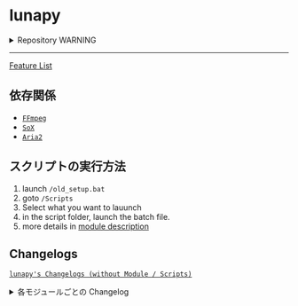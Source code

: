 # lunapy

<details> <summary> Repository WARNING </summary>
Do not use modules that were previously committed in this repositories and have now been removed.
They have been deemed problematic for distribution.
I will not be liable for any and all damages caused by their use by third parties.

If you know of any existing ones that you deem problematic for distribution, please contact me.

/

このリポシトリで過去にコミットされていて、現在削除されているモジュールは使用しないでください。
それらは配布するには問題があると判断したものです。
それらを第三者が使用することによって生じた全ての損害に対して私は一切の責任を負いません。

現存しているもので配布には問題があると判断されるものがある場合、連絡してください。

Provide / Translated by. ChatGPT
</details>


-----------

<a href=/docs/module_description.md>Feature List </a>

## 依存関係

- [`FFmpeg`](https://ffmpeg.org/)
- [`SoX`](https://sox.sourceforge.net/)
- [`Aria2`](https://github.com/aria2/aria2)

## スクリプトの実行方法

1. launch `/old_setup.bat`
2. goto `/Scripts`
3. Select what you want to lauunch
4. in the script folder, launch the batch file.
5. more details in [module description](/docs/module_description.md)

## Changelogs
[`lunapy's Changelogs (without Module / Scripts)`](/docs/Changelogs.md) <br />

<details> <summary> 各モジュールごとの Changelog </summary>
in preparation
</details>
